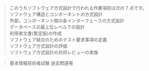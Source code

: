 > このうちソフトウェア方式設計で行われる作業項目は次の 7 点です。  
> ソフトウェア構造とコンポーネントの方式設計  
> 外部，コンポーネント間の各インターフェースの方式設計  
> データベースの最上位レベルでの設計  
> 利用者文書(暫定版)の作成  
> ソフトウェア結合のためのテスト要求事項の定義  
> ソフトウェア方式設計の評価  
> ソフトウェア方式設計の共同レビューの実施

> 基本情報技術者試験 過去問道場
